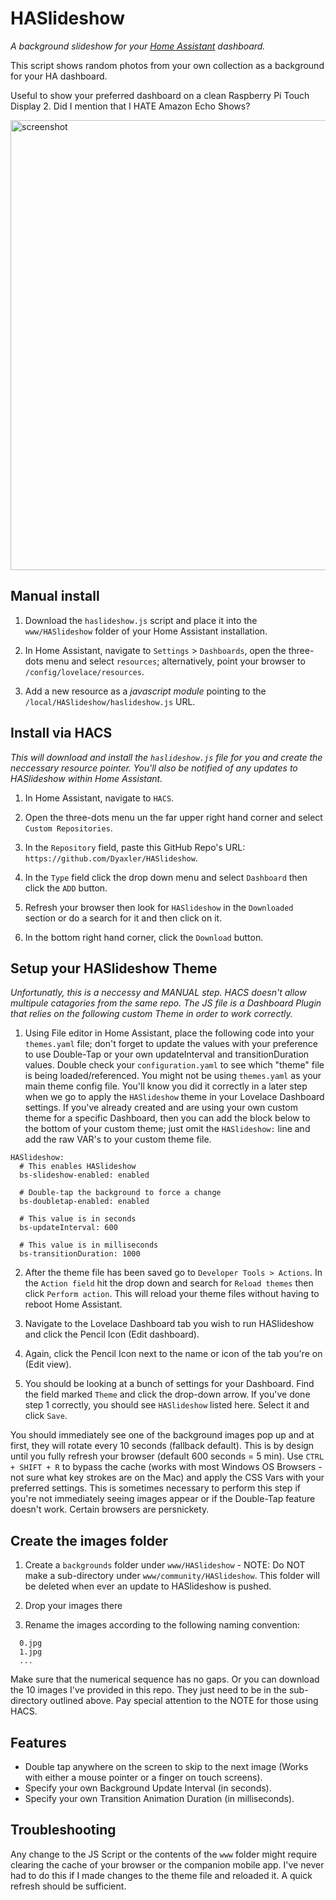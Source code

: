 # HASlideshow
_A background slideshow for your [Home Assistant](https://www.home-assistant.io/) dashboard._

This script shows random photos from your own collection as a background for your HA dashboard.

Useful to show your preferred dashboard on a clean Raspberry Pi Touch Display 2. Did I mention that I HATE Amazon Echo Shows?

<img width="1280" height="720" alt="screenshot" src="https://github.com/user-attachments/assets/31b90650-5f84-4289-bbb1-e5bdf429fff2" />

## Manual install
1. Download the `haslideshow.js` script and place it into the `www/HASlideshow` folder of your Home Assistant installation.

2. In Home Assistant, navigate to `Settings` > `Dashboards`, open the three-dots menu and select `resources`; alternatively, point your browser to `/config/lovelace/resources`.

3. Add a new resource as a _javascript module_ pointing to the `/local/HASlideshow/haslideshow.js` URL.

## Install via HACS
_This will download and install the `haslideshow.js` file for you and create the neccessary resource pointer. You'll also be notified of any updates to HASlideshow within Home Assistant._

1. In Home Assistant, navigate to `HACS`.

2. Open the three-dots menu un the far upper right hand corner and select `Custom Repositories`.

3. In the `Repository` field, paste this GitHub Repo's URL: `https://github.com/Dyaxler/HASlideshow`.

4. In the `Type` field click the drop down menu and select `Dashboard` then click the `ADD` button.

5. Refresh your browser then look for `HASlideshow` in the `Downloaded` section or do a search for it and then click on it.

6. In the bottom right hand corner, click the `Download` button.

## Setup your HASlideshow Theme
_Unfortunatly, this is a neccessy and MANUAL step. HACS doesn't allow multipule catagories from the same repo. The JS file is a Dashboard Plugin that relies on the following custom Theme in order to work correctly._

1. Using File editor in Home Assistant, place the following code into your `themes.yaml` file; don't forget to update the values with your preference to use Double-Tap or your own updateInterval and transitionDuration values. Double check your `configuration.yaml` to see which "theme" file is being loaded/referenced. You might not be using `themes.yaml` as your main theme config file. You'll know you did it correctly in a later step when we go to apply the `HASlideshow` theme in your Lovelace Dashboard settings. If you've already created and are using your own custom theme for a specific Dashboard, then you can add the block below to the bottom of your custom theme; just omit the `HASlideshow:` line and add the raw VAR's to your custom theme file.

```
HASlideshow:
  # This enables HASlideshow
  bs-slideshow-enabled: enabled
  
  # Double-tap the background to force a change
  bs-doubletap-enabled: enabled

  # This value is in seconds
  bs-updateInterval: 600

  # This value is in milliseconds
  bs-transitionDuration: 1000
```

2. After the theme file has been saved go to `Developer Tools > Actions`. In the `Action field` hit the drop down and search for `Reload themes` then click `Perform action`. This will reload your theme files without having to reboot Home Assistant.

3. Navigate to the Lovelace Dashboard tab you wish to run HASlideshow and click the Pencil Icon (Edit dashboard).

4. Again, click the Pencil Icon next to the name or icon of the tab you're on (Edit view).

5. You should be looking at a bunch of settings for your Dashboard. Find the field marked `Theme` and click the drop-down arrow. If you've done step 1 correctly, you should see `HASlideshow` listed here. Select it and click `Save`.

You should immediately see one of the background images pop up and at first, they will rotate every 10 seconds (fallback default). This is by design until you fully refresh your browser (default 600 seconds = 5 min). Use `CTRL + SHIFT + R` to bypass the cache (works with most Windows OS Browsers - not sure what key strokes are on the Mac) and apply the CSS Vars with your preferred settings. This is sometimes necessary to perform this step if you're not immediately seeing images appear or if the Double-Tap feature doesn't work. Certain browsers are persnickety.

## Create the images folder
1. Create a `backgrounds` folder under `www/HASlideshow` - NOTE: Do NOT make a sub-directory under `www/community/HASlideshow`. This folder will be deleted when ever an update to HASlideshow is pushed.
   
2. Drop your images there

3. Rename the images according to the following naming convention:

```
  0.jpg
  1.jpg
  ...
```

Make sure that the numerical sequence has no gaps. Or you can download the 10 images I've provided in this repo. They just need to be in the sub-directory outlined above. Pay special attention to the NOTE for those using HACS.

## Features
* Double tap anywhere on the screen to skip to the next image (Works with either a mouse pointer or a finger on touch screens).
* Specify your own Background Update Interval (in seconds).
* Specify your own Transition Animation Duration (in milliseconds).

## Troubleshooting
Any change to the JS Script or the contents of the `www` folder might require clearing the cache of your browser or the companion mobile app. I've never had to do this if I made changes to the theme file and reloaded it. A quick refresh should be sufficient.
